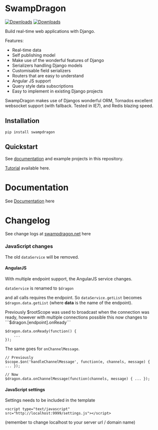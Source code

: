 SwampDragon
===========

[![Downloads](https://pypip.in/download/SwampDragon/badge.svg?style=flat&?period=month)](https://pypi.python.org/pypi/SwampDragon/)
[![Downloads](https://pypip.in/py_versions/SwampDragon/badge.svg?style=flat&)](https://pypi.python.org/pypi/SwampDragon/)

Build real-time web applications with Django.

Features:

*  Real-time data
*  Self publishing model
*  Make use of the wonderful features of Django
*  Serializers handling Django models
*  Customisable field serializers
*  Routers that are easy to understand
*  Angular JS support
*  Query style data subscriptions
*  Easy to implement in existing Django projects


SwampDragon makes use of Djangos wonderful ORM, Tornados excellent websocket support (with fallback. Tested in IE7), and
Redis blazing speed.

## Installation

    pip install swampdragon
    
   
## Quickstart

See [documentation](http://swampdragon.net/documentation/) and example projects in this repository.

[Tutorial](http://swampdragon.net/tutorial/part-1-here-be-dragons-and-thats-a-good-thing/) available here.

# Documentation

See [Documentation](http://swampdragon.net/documentation/) here


# Changelog

See change logs at [swampdragon.net](http://swampdragon.net/changelog/) here


### JavaScript changes

The old ```dataService``` will be removed.
 

#### AngularJS
With multiple endpoint support, the AngularJS service changes. 

```dataService``` is renamed to ```$dragon``` 

and all calls requires the endpoint. So ```dataService.getList``` becomes ```$dragon.data.getList``` 
(where **data** is the name of the endpoint).

Previously $rootScope was used to broadcast when the connection was ready, however with multiple connections
possible this now changes to ```$dragon.[endpoint].onReady```

    $dragon.data.onReady(function() {
        ...
    });


The same goes for ```onChannelMessage```.

    // Previously
    $scope.$on('handleChannelMessage', function(e, channels, message) { ... });
    
    // Now
    $dragon.data.onChannelMessage(function(channels, message) { ... });


#### JavaScript settings 

Settings needs to be included in the template
 
    <script type="text/javascript" src="http://localhost:9999/settings.js"></script>
    
(remember to change localhost to your server url / domain name)

